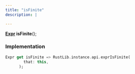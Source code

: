 ```yaml
---
title: "isFinite"
description: |

---
```

<span class="dart-code"><strong>[Expr] isFinite</strong>();</span>


### Implementation
```dart
Expr get isFinite => RustLib.instance.api.exprIsFinite(
        that: this,
      );
```

[Expr]: /reference/classes/expr